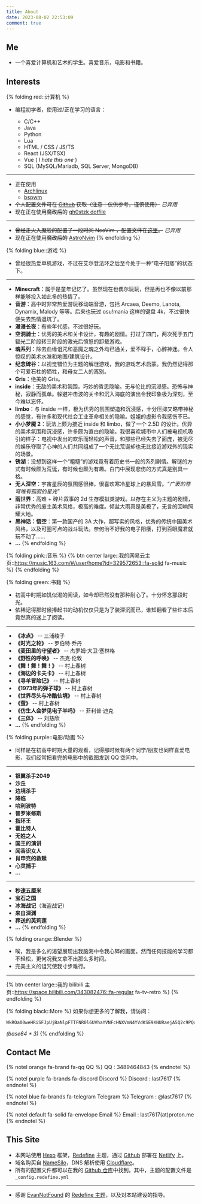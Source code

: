 ```yaml
---
title: About
date: 2023-08-02 22:53:09
comment: true
---
```


## Me

-   一个喜爱计算机和艺术的学生。喜爱音乐，电影和书籍。

## Interests

{% folding red::计算机 %}

-   编程初学者，使用过/正在学习的语言：

    -   C/C++
    -   Java
    -   Python
    -   Lua
    -   HTML / CSS / JS/TS
    -   React (JSX/TSX)
    -   Vue ( _I hate this one_ )
    -   SQL (MySQL/Mariadb, SQL Server, MongoDB)

---

-   正在使用
    -   [Archlinux](https://archlinux.org/)
    -   [bspwm](https://github.com/baskerville/bspwm)
-   ~~个人配置文件可在 [Github](https://github.com/LAST7/dotfile) 获取（注意：仅供参考，谨慎使用）~~ _已弃用_
-   现在正在使用~~魔改后~~的 [gh0stzk dotfile](https://github.com/gh0stzk/dotfiles)

---

-   ~~曾经走火入魔般的配置了一段时间 NeoVim ，配置文件在[这里](https://github.com/LAST7/nvimrc)。~~ _已弃用_
-   现在正在使用~~魔改后的~~ [AstroNvim](https://astronvim.com/)
    {% endfolding %}

{% folding blue::游戏 %}

-   曾经很热爱单机游戏，不过在艾尔登法环之后至今处于一种“电子阳痿”的状态下。

---

-   **Minecraft**：属于是童年记忆了。虽然现在也偶尔玩玩，但是再也不像以前那样能够投入如此多的热情了。
-   **音游**：高中时非常热爱游玩移动端音游，包括 Arcaea, Deemo, Lanota, Dynamix, Malody 等等。后来也玩过 osu!mania 这样的键盘 4k，不过很快便失去热情退坑了。
-   **漫漫长夜**：有些年代感，不过很好玩。
-   **空洞骑士**：优秀的美术和关卡设计，有趣的剧情。打过了四门，两次死于五门辐光二阶段转三阶段的激光后愤怒的卸载游戏。
-   **魂系列**：除去血缘诅咒和恶魔之魂之外均已通关，爱不释手，心醉神迷。令人惊叹的美术水准和地图/建筑设计。
-   **纪念碑谷**：以视觉错位为主题的解谜游戏，我的游戏艺术启蒙。我仍然记得那个可爱石柱的牺牲，和母女二人的离别。
-   **Gris**：绝美的 Gris。
-   **inside**：无敌的美术和氛围，巧妙的哲思隐喻。无与伦比的沉浸感。恐怖与神秘，寂静而孤单。躲避冲击波的关卡和沉入海底的演出令我印象极为深刻，至今难以忘怀。
-   **limbo**：与 inside 一样，极为优秀的氛围塑造和沉浸感，十分压抑又略带神秘的感觉，有许多和现代社会工业革命相关的隐喻。姐姐的虚影令我感伤不已。
-   **小小梦魇 2**：玩法上颇为接近 inside 和 limbo，做了一个 2.5D 的设计。优异的美术氛围和沉浸感，许多颇为直白的隐喻。我很喜欢城市中人们被电视机吸引的样子：电视中发出的欢乐而轻松的声音，和那些已经失去了面庞，被无尽的娱乐夺取了心神的人们共同组成了一个无比荒诞却也无比接近游戏外的现实的场景。
-   **锈湖**：没想到这样一个“粗糙”的游戏竟有着历史书一般的系列剧情。解谜的方式有时候颇为荒诞，有时候也颇为有趣。白门中展现悲伤的方式真是别具一格。
-   **无人深空**：宇宙星辰的氛围感很棒，很喜欢寒冷星球上的暴风雪。_“广袤的苍穹唯有孤寂的星光”_
-   **雨世界**：高难 + 碎片叙事的 2d 生存模拟类游戏。以存在主义为主题的剧情，非常优秀的废土美术风格，极高的难度。倾盆大雨真是美极了，无言的回响照耀大地。
-   **黑神话：悟空**：第一款国产的 3A 大作，超写实的风格，优秀的传统中国美术风格，以及可圈可点的战斗玩法。奈何治不好我的电子阳痿，打到百眼魔君就玩不动了……
-   **...**
    {% endfolding %}

{% folding pink::音乐 %}
{% btn center large::我的网易云主页::https://music.163.com/#/user/home?id=329572653::fa-solid fa-music %}
{% endfolding %}

{% folding green::书籍 %}

-   初高中时期如饥似渴的阅读，如今却已然没有那种耐心了。十分怀念那段时光。
-   依稀记得那时候捧起书的动机仅仅只是为了装深沉而已，谁知翻看了些许本后竟然真的迷上了阅读。

---

-   **《冰点》** -- 三浦绫子
-   **《时光之轮》** -- 罗伯特·乔丹
-   **《麦田里的守望者》** -- 杰罗姆·大卫·塞林格
-   **《野性的呼唤》** -- 杰克·伦敦
-   **《舞！舞！舞！》** -- 村上春树
-   **《海边的卡夫卡》** -- 村上春树
-   **《寻羊冒险记》** -- 村上春树
-   **《1973年的弹子球》** -- 村上春树
-   **《世界尽头与冷酷仙境》** -- 村上春树
-   **《萤》** -- 村上春树
-   **《仿生人会梦见电子羊吗》** -- 菲利普·迪克
-   **《三体》** -- 刘慈欣
-   **...**
    {% endfolding %}

{% folding purple::电影/动画 %}

-   同样是在初高中时期大量的观看，记得那时候有两个同学/朋友也同样喜爱电影，我们经常把看完的电影中的截图发到 QQ 空间中。

---

-   **银翼杀手2049**
-   **沙丘**
-   **边境杀手**
-   **降临**
-   **哈利波特**
-   **普罗米修斯**
-   **指环王**
-   **霍比特人**
-   **无姓之人**
-   **国王的演讲**
-   **闻香识女人**
-   **肖申克的救赎**
-   **心灵捕手** 
-   **...**

---

-   **秒速五厘米**
-   **宝石之国**
-   **冰海战记**（海盗战记）
-   **来自深渊**
-   **葬送的芙莉莲**
-   **...**
    {% endfolding %}

{% folding orange::Blender %}

-   唉，我是多么的渴望展现出我脑海中令我心碎的画面。然而任何技能的学习都不轻松，更何况我又拿不出那么多时间。
-   完美主义的诅咒使我寸步难行。

---

{% btn center large::我的 bilibili 主页::https://space.bilibili.com/343082476::fa-regular fa-tv-retro %}
{% endfolding %}

{% folding black::More %}
如果你想更多的了解我，请访问：

```plaintext
WkROa00weHRiSFJpUjBaNlpFTTFNR0l6UVhaYVNFcHNXVmN4YVdKSE9XNURaejA5Q2c9PQo=
```

_(base64 \* 3)_
{% endfolding %}

## Contact Me

{% notel orange fa-brand fa-qq QQ %}
QQ : 3489464843
{% endnotel %}

{% notel purple fa-brands fa-discord Discord %}
Discord : last7617
{% endnotel %}

{% notel blue fa-brands fa-telegram Telegram %}
Telegram : @last7617
{% endnotel %}

{% notel default fa-solid fa-envelope Email %}
Email : last7617(at)proton.me
{% endnotel %}

## This Site

-   本网站使用 [Hexo](https://hexo.io/) 框架，[Redefine](https://redefine-docs.ohevan.com/) 主题，通过 [Github](https://github.com/) 部署在 [Netlify](https://www.netlify.com/) 上。
-   域名购买自 [NameSilo](https://www.namesilo.com/)，DNS 解析使用 [Cloudflare](https://www.cloudflare.com/)。
-   所有的配置文件都可以在我的 [Github 仓库](https://github.com/LAST7/LastBlog)中找到。其中，主题的配置文件是 `_config.redefine.yml`

---

-   感谢 [EvanNotFound](https://ohevan.com/) 的 [Redefine 主题](https://redefine-docs.ohevan.com/introduction)，以及对本站建设的指导。
